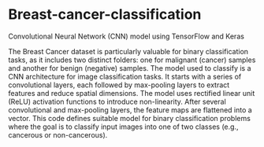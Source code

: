 # Breast-cancer-classification
Convolutional Neural Network (CNN) model using TensorFlow and Keras

The Breast Cancer dataset is particularly valuable for binary classification tasks, as it includes two distinct folders: one for malignant (cancer) samples and another for benign (negative) samples. The model used to classify is a CNN architecture for image classification tasks. It starts with a series of convolutional layers, each followed by max-pooling layers to extract features and reduce spatial dimensions. The model uses rectified linear unit (ReLU) activation functions to introduce non-linearity. After several convolutional and max-pooling layers, the feature maps are flattened into a vector. 
This code defines suitable model for binary classification problems where the goal is to classify input images into one of two classes (e.g., cancerous or non-cancerous).
